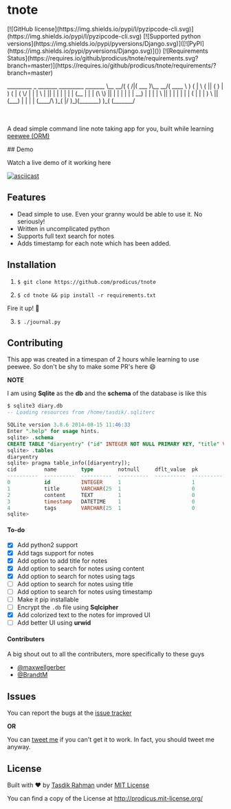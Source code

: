 <p align="center">
<h1>tnote</h1>

<p>[![GitHub license](https://img.shields.io/pypi/l/pyzipcode-cli.svg)](https://img.shields.io/pypi/l/pyzipcode-cli.svg) [![Supported python versions](https://img.shields.io/pypi/pyversions/Django.svg)]([![PyPI](https://img.shields.io/pypi/pyversions/Django.svg)]()) [![Requirements Status](https://requires.io/github/prodicus/tnote/requirements.svg?branch=master)](https://requires.io/github/prodicus/tnote/requirements/?branch=master)</p>

<p>
_________ _        _______ _________ _______ 
\__   __/( (    /|(  ___  )\__   __/(  ____ \
   ) (   |  \  ( || (   ) |   ) (   | (    \/
   | |   |   \ | || |   | |   | |   | (__    
   | |   | (\ \) || |   | |   | |   |  __)   
   | |   | | \   || |   | |   | |   | (      
   | |   | )  \  || (___) |   | |   | (____/\
   )_(   |/    )_)(_______)   )_(   (_______/
</p>

<br><br>A dead simple command line note taking app for you, built while learning [peewee (ORM)](https://github.com/coleifer/peewee)

</p>
## Demo

Watch a live demo of it working here

[![asciicast](https://asciinema.org/a/35224.png)](https://asciinema.org/a/35224)

## Features

- Dead simple to use. Even your granny would be able to use it. No seriously!
- Written in uncomplicated python
- Supports full text search for notes
- Adds timestamp for each note which has been added.

## Installation

1) `$ git clone https://github.com/prodicus/tnote`

2) `$ cd tnote && pip install -r requirements.txt`

Fire it up! :volcano:

3) `$ ./journal.py`

## Contributing

This app was created in a timespan of 2 hours while learning to use peewee. So don't be shy to make some PR's here :smile:

**NOTE**

I am using **Sqlite** as the **db** and the **schema** of the database is like this

```sql
$ sqlite3 diary.db 
-- Loading resources from /home/tasdik/.sqliterc

SQLite version 3.8.6 2014-08-15 11:46:33
Enter ".help" for usage hints.
sqlite> .schema
CREATE TABLE "diaryentry" ("id" INTEGER NOT NULL PRIMARY KEY, "title" VARCHAR(255) NOT NULL, "content" TEXT NOT NULL, "timestamp" DATETIME NOT NULL, "tags" VARCHAR(255) NOT NULL);
sqlite> .tables
diaryentry
sqlite> pragma table_info([diaryentry]);
cid         name        type        notnull     dflt_value  pk        
----------  ----------  ----------  ----------  ----------  ----------
0           id          INTEGER     1                       1         
1           title       VARCHAR(25  1                       0         
2           content     TEXT        1                       0         
3           timestamp   DATETIME    1                       0         
4           tags        VARCHAR(25  1                       0 
sqlite>
```

#### To-do
    
- [x] Add python2 support
- [x] Add tags support for notes
- [x] Add option to add title for notes
- [x] Add option to search for notes using content
- [x] Add option to search for notes using tags
- [ ] Add option to search for notes using title
- [ ] Add option to search for notes using timestamp
- [ ] Make it pip installable
- [ ] Encrypt the `.db` file using **Sqlcipher**
- [x] Add colorized text to the notes for improved UI
- [ ] Add better UI using **urwid**

#### Contributers

A big shout out to all the contributers, more specifically to these guys

- [@maxwellgerber](https://github.com/maxwellgerber)
- [@BrandtM](https://github.com/BrandtM)

## Issues

You can report the bugs at the [issue tracker](https://github.com/prodicus/tnote/issues)

**OR**

You can [tweet me](https://twitter.com/tasdikrahman) if you can't get it to work. In fact, you should tweet me anyway.

## License

Built with ♥ by [Tasdik Rahman](http://tasdikrahman.me) under [MIT License](http://prodicus.mit-license.org)

You can find a copy of the License at http://prodicus.mit-license.org/
